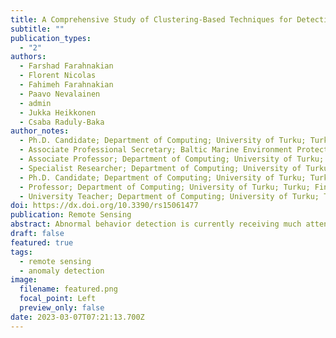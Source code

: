 ```yaml
---
title: A Comprehensive Study of Clustering-Based Techniques for Detecting Abnormal Vessel Behavior
subtitle: ""
publication_types:
  - "2"
authors:
  - Farshad Farahnakian
  - Florent Nicolas
  - Fahimeh Farahnakian 
  - Paavo Nevalainen
  - admin
  - Jukka Heikkonen 
  - Csaba Raduly-Baka
author_notes:
  - Ph.D. Candidate; Department of Computing; University of Turku; Turku; Finland
  - Associate Professional Secretary; Baltic Marine Environment Protection Commission—Helsinki Commission (HELCOM); Helsinki; Finland
  - Associate Professor; Department of Computing; University of Turku; Turku; Finland
  - Specialist Researcher; Department of Computing; University of Turku; Turku; Finland
  - Ph.D. Candidate; Department of Computing; University of Turku; Turku; Finland
  - Professor; Department of Computing; University of Turku; Turku; Finland
  - University Teacher; Department of Computing; University of Turku; Turku; Finland
doi: https://dx.doi.org/10.3390/rs15061477
publication: Remote Sensing
abstract: Abnormal behavior detection is currently receiving much attention because of the availability of marine equipment and data allowing maritime agents to track vessels. One of the most popular tools for developing an efficient anomaly detection system is the Automatic Identification System (AIS). The aim of this paper is to explore the performance of existing well-known clustering methods for detecting the two most dangerous abnormal behaviors based on the AIS. The methods include K-means, Density-Based Spatial Clustering of Applications with Noise (DBSCAN), Affinity Propagation (AP), and the Gaussian Mixtures Model (GMM). In order to evaluate the performance of the clustering methods, we also used the AIS data of vessels, which were collected through the Finnish transport agency from the whole Baltic Sea for three months. Although most existing studies focus on ocean route recognition, deviations from regulated ocean routes, or irregular speed, we focused on dark ships or those sets of vessels that turn off the AIS to perform illegal activities and spiral vessel movements. The experimental results demonstrate that the K-means clustering method can effectively detect dark ships and spiral vessel movements, which are the most threatening events for maritime safety.
draft: false
featured: true
tags:
  - remote sensing
  - anomaly detection
image:
  filename: featured.png
  focal_point: Left
  preview_only: false
date: 2023-03-07T07:21:13.700Z
---
```

